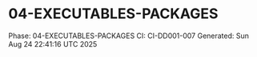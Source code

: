 # 04-EXECUTABLES-PACKAGES
Phase: 04-EXECUTABLES-PACKAGES
CI: CI-DD001-007
Generated: Sun Aug 24 22:41:16 UTC 2025
